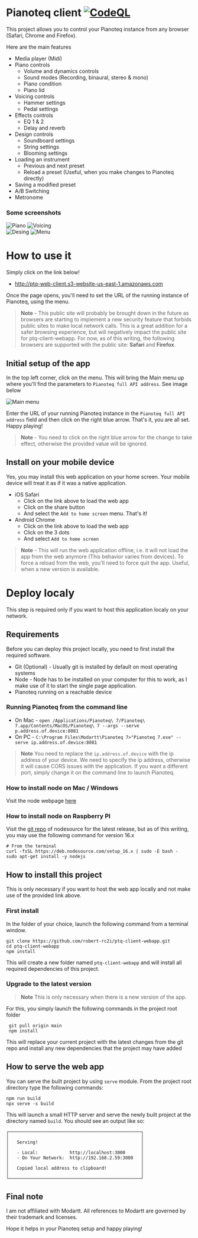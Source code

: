 # Pianoteq client [![CodeQL](https://github.com/robert-rc2i/ptq-client-webapp/actions/workflows/codeql-analysis.yml/badge.svg)](https://github.com/robert-rc2i/ptq-client-webapp/actions/workflows/codeql-analysis.yml)

This project allows you to control your Pianoteq instance from any browser (Safari, Chrome and Firefox).

Here are the main features

*  Media player (Midi)
*  Piano controls
    * Volume and dynamics controls
    * Sound modes (Recording, binaural, stereo & mono)
    * Piano condition
    * Piano lid 
*  Voicing controls
    * Hammer settings
    * Pedal settings
*  Effects controls
    * EQ 1 & 2
    * Delay and reverb
*  Design controls
    * Soundboard settings
    * String settings
    * Blooming settings
*  Loading an instrument
    * Previous and next preset
    * Reload a preset (Useful, when you make changes to Pianoteq directly)
*  Saving a modified preset
*  A/B Switching
*  Metronome

### Some screenshots

![Piano](./doc/assets/piano-settings.png) ![Voicing](./doc/assets/voicing-settings.png)  
![Desing](./doc/assets/design-settings.png) ![Menu](./doc/assets/menu.png) 


# How to use it
Simply click on the link below!  

* http://ptq-web-client.s3-website-us-east-1.amazonaws.com

Once the page opens, you'll need to set the URL of the running instance of Pianoteq, using the menu.

> **Note** - This public site will probably be brought down in the future as browsers are starting to implement a new security feature that forbids public sites to make local network calls. This is a great addition for a safer browsing experience, but will negatively impact the public site for ptq-client-webapp. For now, as of this writing, the following browsers are supported with the public site: **Safari** and **Firefox**.

## Initial setup of the app
In the top left corner, click on the menu. This will bring the Main menu up where you'll find the parameters to `Pianoteq full API address`. See image below

![Main menu](doc/assets/menu.png)

Enter the URL of your running Pianoteq instance in the `Pianoteq full API address` field and then click on the right blue arrow. That's it, you are all set. Happy playing!

> **Note** - You need to click on the right blue arrow for the change to take effect, otherwise the provided value will be ignored.

## Install on your mobile device
Yes, you may install this web application on your home screen.  Your mobile device will treat it as if it was a native application.

* iOS Safari
    * Click on the link above to load the web app
    * Click on the share button
    * And select the `Add to home screen` menu.  That's it!
* Android Chrome
    * Click on the link above to load the web app
    * Click on the 3 dots
    * And select `Add to home screen`

> **Note** - This will run the web application offline, i.e. it will not load the app from the web anymore (This behavior varies from devices).  To force a reload from the web, you'll need to force quit the app.  Useful, when a new version is available.

# Deploy localy
This step is required only if you want to host this application localy on your network.

## Requirements
Before you can deploy this project locally, you need to first install the required software.

* Git (Optional) - Usually git is installed by default on most operating systems
* Node - Node has to be installed on your computer for this to work, as I make use of it to start the single page application.
* Pianoteq running on a reachable device

### Running Pianoteq from the command line

* On Mac - `open /Applications/Pianoteq\ 7/Pianoteq\ 7.app/Contents/MacOS/Pianoteq\ 7 --args --serve p.address.of.device:8081`
* On PC - `C:\Program Files\Modartt\Pianoteq 7>"Pianoteq 7.exe" --serve ip.address.of.device:8081`

> **Note** You need to replace the `ip.address.of.device` with the ip address of your device.  We need to specify the ip address, otherwise it will cause CORS issues with the application.  If you want a different port, simply change it on the command line to launch Pianoteq.

### How to install node on Mac / Windows
Visit the node webpage [here](https://nodejs.dev) 

### How to install node on Raspberry PI
Visit the [git repo](https://github.com/nodesource/distributions) of nodesource for the latest release, but as of this writing, you may use the following command for version 16.x

    # From the terminal
    curl -fsSL https://deb.nodesource.com/setup_16.x | sudo -E bash -
    sudo apt-get install -y nodejs

## How to install this project
This is only necessary if you want to host the web app locally and not make use of the provided link above.

### First install
In the folder of your choice, launch the following command from a terminal window.

    git clone https://github.com/robert-rc2i/ptq-client-webapp.git
    cd ptq-client-webapp
    npm install

This will create a new folder named `ptq-client-webapp` and will install all required dependencies of this project.  

### Upgrade to the latest version
> **Note** This is only necessary when there is a new version of the app.

For this, you simply launch the following commands in the project root folder

     git pull origin main
     npm install

This will replace your current project with the latest changes from the git repo and install any new dependencies that the project may have added

## How to serve the web app
You can serve the built project by using `serve` module.  From the project root directory type the following commands:
    
    npm run build
    npx serve -s build

This will launch a small HTTP server and serve the newly built project at the directory named `build`.  You should see an output like so:

    ┌──────────────────────────────────────────────────┐
    │                                                  │
    │   Serving!                                       │
    │                                                  │
    │   - Local:            http://localhost:3000      │
    │   - On Your Network:  http://192.168.2.59:3000   │
    │                                                  │
    │   Copied local address to clipboard!             │
    │                                                  │
    └──────────────────────────────────────────────────┘

## Final note
I am not affiliated with Modartt.  All references to Modartt are governed by their trademark and licenses.

Hope it helps in your Pianoteq setup and happy playing!
